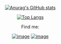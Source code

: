 <div align="center">
  
[![Anurag's GitHub stats](https://github-readme-stats.vercel.app/api?username=leticiaoliveira5&theme=tokyonight)](https://github.com/anuraghazra/github-readme-stats)

[![Top Langs](https://github-readme-stats.vercel.app/api/top-langs/?username=leticiaoliveira5&theme=tokyonight)](https://github.com/anuraghazra/github-readme-stats)
  
  Find me:
  
[![image](https://img.shields.io/badge/Instagram-E4405F?style=for-the-badge&logo=instagram&logoColor=white)](http://instagram.com/leticia5oliveira)
[![image](https://img.shields.io/badge/Spotify-1ED760?&style=for-the-badge&logo=spotify&logoColor=white)](http://spotify.com/user/arieviloaicitel?si=HpAu5bOZQ_O513wyADSHYw$utm_source=copy-link)

  

</div>
